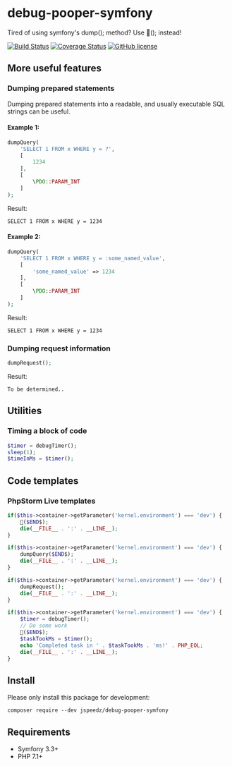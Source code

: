# debug-pooper-symfony

Tired of using symfony's dump(); method? Use 💩(); instead!

[![Build Status](https://travis-ci.com/jspeedz/debug-pooper-symfony.svg?branch=master)](https://travis-ci.com/jspeedz/debug-pooper-symfony) [![Coverage Status](https://coveralls.io/repos/github/jspeedz/debug-pooper-symfony/badge.svg?branch=master)](https://coveralls.io/github/jspeedz/debug-pooper-symfony?branch=master) [![GitHub license](https://img.shields.io/github/license/jspeedz/debug-pooper-symfony.svg)](https://github.com/jspeedz/debug-pooper-symfony/blob/master/LICENSE)

## More useful features
### Dumping prepared statements
Dumping prepared statements into a readable, and usually executable SQL strings can be useful.

#### Example 1:

```php
dumpQuery(
    'SELECT 1 FROM x WHERE y = ?',
    [
        1234
    ],
    [
        \PDO::PARAM_INT
    ]
);
```
Result:

`SELECT 1 FROM x WHERE y = 1234`

#### Example 2:

```php
dumpQuery(
    'SELECT 1 FROM x WHERE y = :some_named_value',
    [
        'some_named_value' => 1234
    ],
    [
        \PDO::PARAM_INT
    ]
);
```
Result:

`SELECT 1 FROM x WHERE y = 1234`

### Dumping request information
```php
dumpRequest();
```

Result:

`To be determined..`

## Utilities
### Timing a block of code
```php
$timer = debugTimer();
sleep(1);
$timeInMs = $timer();
```

## Code templates
### PhpStorm Live templates
```php
if($this->container->getParameter('kernel.environment') === 'dev') {
    💩($END$);
    die(__FILE__ . ':' . __LINE__);
}
```

```php
if($this->container->getParameter('kernel.environment') === 'dev') {
    dumpQuery($END$);
    die(__FILE__ . ':' . __LINE__);
}
```

```php
if($this->container->getParameter('kernel.environment') === 'dev') {
    dumpRequest();
    die(__FILE__ . ':' . __LINE__);
}
```

```php
if($this->container->getParameter('kernel.environment') === 'dev') {
    $timer = debugTimer();
    // Do some work
    💩($END$);
    $taskTookMs = $timer();
    echo 'Completed task in ' . $taskTookMs . 'ms!' . PHP_EOL;
    die(__FILE__ . ':' . __LINE__);
}
```

## Install
Please only install this package for development:

`composer require --dev jspeedz/debug-pooper-symfony`

## Requirements
- Symfony 3.3+
- PHP 7.1+
